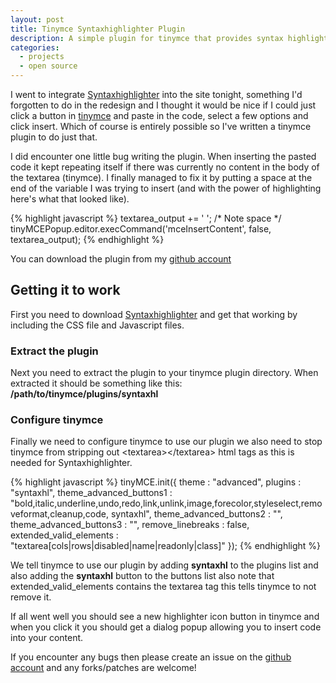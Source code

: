 ```yaml
---
layout: post
title: Tinymce Syntaxhighlighter Plugin
description: A simple plugin for tinymce that provides syntax highlighting.
categories:
  - projects
  - open source
---
```

I went to integrate [Syntaxhighlighter](http://code.google.com/p/syntaxhighlighter/) into the site tonight, something I'd forgotten to do in the redesign and I thought it would be nice if I could just click a button in [tinymce](http://tinymce.moxiecode.com/) and paste in the code, select a few options and click insert. Which of course is entirely possible so I've written a tinymce plugin to do just that.

I did encounter one little bug writing the plugin. When inserting the pasted code it kept repeating itself if there was currently no content in the body of the textarea (tinymce). I finally managed to fix it by putting a space at the end of the variable I was trying to insert (and with the power of highlighting here's what that looked like).

{% highlight javascript %}
textarea_output += '</textarea> '; /* Note space */
tinyMCEPopup.editor.execCommand('mceInsertContent', false, textarea_output);
{% endhighlight %}

You can download the plugin from my [github account](http://github.com/RichGuk/syntaxhl/tree/master)

## Getting it to work
First you need to download [Syntaxhighlighter](http://code.google.com/p/syntaxhighlighter/) and get that working by including the CSS file and Javascript files.

### Extract the plugin
Next you need to extract the plugin to your tinymce plugin directory. When extracted it should be something like this:
**/path/to/tinymce/plugins/syntaxhl**

### Configure tinymce
Finally we need to configure tinymce to use our plugin we also need to stop tinymce from stripping out &lt;textarea&gt;&lt;/textarea&gt; html tags as this is needed for Syntaxhighlighter.

{% highlight javascript %}
tinyMCE.init({
  theme : "advanced",
  plugins : "syntaxhl",
  theme_advanced_buttons1 : "bold,italic,underline,undo,redo,link,unlink,image,forecolor,styleselect,removeformat,cleanup,code, syntaxhl",
  theme_advanced_buttons2 : "",
  theme_advanced_buttons3 : "",
  remove_linebreaks : false,
  extended_valid_elements : "textarea[cols|rows|disabled|name|readonly|class]"
});
{% endhighlight %}

We tell tinymce to use our plugin by adding **syntaxhl** to the plugins list and also adding the **syntaxhl** button to the buttons list also note that extended_valid_elements contains the textarea tag this tells tinymce to not remove it.

If all went well you should see a new highlighter icon button in tinymce and when you click it you should get a dialog popup allowing you to insert code into your content.

If you encounter any bugs then please create an issue on the [github account](http://github.com/RichGuk/syntaxhl/tree/master) and any forks/patches are welcome!
